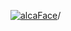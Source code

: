 [![alcaFace](https://camo.githubusercontent.com/2ee094c4af74cb0ec2e19388fccfb809837623e3/68747470733a2f2f7374617469632d63646e2e6a74766e772e6e65742f656d6f7469636f6e732f76312f3332383632362f312e30)](https://twitch.tv/Alca)/

<!--
# My "Popular" CodePens

<table>
	<tr>
		<th></th>
		<th>Title</th>
		<th>Last updated</th>
	</tr>
	<tr>
		<td><a href="https://codepen.io/Alca/pen/rNZNPwq" rel="nofollow"><img src="https://codepen.io/alca/pen/rNZNPwq/image/default.png" width="100" height="56.25"></a></td>
		<td><a href="https://codepen.io/Alca/pen/rNZNPwq" rel="nofollow">A Pen by Jacob Foster</a></td>
		<td>Feb 15, 2023</td>
	</tr>
	<tr>
		<td><a href="https://codepen.io/Alca/pen/KKxKPVQ" rel="nofollow"><img src="https://codepen.io/alca/pen/KKxKPVQ/image/default.png" width="100" height="56.25"></a></td>
		<td><a href="https://codepen.io/Alca/pen/KKxKPVQ" rel="nofollow">eCDP Serial Code Generator...</a></td>
		<td>Feb 14, 2023</td>
	</tr>
	<tr>
		<td><a href="https://codepen.io/Alca/pen/jOvNGEZ" rel="nofollow"><img src="https://codepen.io/alca/pen/jOvNGEZ/image/default.png" width="100" height="56.25"></a></td>
		<td><a href="https://codepen.io/Alca/pen/jOvNGEZ" rel="nofollow">A Pen by Jacob Foster</a></td>
		<td>Feb 14, 2023</td>
	</tr>
	<tr>
		<td><a href="https://codepen.io/Alca/pen/vYawMXG" rel="nofollow"><img src="https://codepen.io/alca/pen/vYawMXG/image/default.png" width="100" height="56.25"></a></td>
		<td><a href="https://codepen.io/Alca/pen/vYawMXG" rel="nofollow">A Pen by Jacob Foster</a></td>
		<td>Feb 10, 2023</td>
	</tr>
	<tr>
		<td><a href="https://codepen.io/Alca/pen/VwBOPqw" rel="nofollow"><img src="https://codepen.io/alca/pen/VwBOPqw/image/default.png" width="100" height="56.25"></a></td>
		<td><a href="https://codepen.io/Alca/pen/VwBOPqw" rel="nofollow">A Pen by Jacob Foster</a></td>
		<td>Feb 8, 2023</td>
	</tr>
	<tr>
		<td><a href="https://codepen.io/Alca/pen/bGjyVNV" rel="nofollow"><img src="https://codepen.io/alca/pen/bGjyVNV/image/default.png" width="100" height="56.25"></a></td>
		<td><a href="https://codepen.io/Alca/pen/bGjyVNV" rel="nofollow">A Pen by Jacob Foster</a></td>
		<td>Feb 8, 2023</td>
	</tr>
	<tr>
		<td><a href="https://codepen.io/Alca/pen/VwBNQeX" rel="nofollow"><img src="https://codepen.io/alca/pen/VwBNQeX/image/default.png" width="100" height="56.25"></a></td>
		<td><a href="https://codepen.io/Alca/pen/VwBNQeX" rel="nofollow">A Pen by Jacob Foster</a></td>
		<td>Feb 8, 2023</td>
	</tr>
	<tr>
		<td><a href="https://codepen.io/Alca/pen/GRBzdrG" rel="nofollow"><img src="https://codepen.io/alca/pen/GRBzdrG/image/default.png" width="100" height="56.25"></a></td>
		<td><a href="https://codepen.io/Alca/pen/GRBzdrG" rel="nofollow">A Pen by Jacob Foster</a></td>
		<td>Feb 4, 2023</td>
	</tr>
	<tr>
		<td><a href="https://codepen.io/Alca/pen/jOpdZXG" rel="nofollow"><img src="https://codepen.io/alca/pen/jOpdZXG/image/default.png" width="100" height="56.25"></a></td>
		<td><a href="https://codepen.io/Alca/pen/jOpdZXG" rel="nofollow">A Pen by Jacob Foster</a></td>
		<td>Feb 4, 2023</td>
	</tr>
	<tr>
		<td><a href="https://codepen.io/Alca/pen/xxJmWqG" rel="nofollow"><img src="https://codepen.io/alca/pen/xxJmWqG/image/default.png" width="100" height="56.25"></a></td>
		<td><a href="https://codepen.io/Alca/pen/xxJmWqG" rel="nofollow">CodingGarden email design</a></td>
		<td>Feb 3, 2023</td>
	</tr>
</table>

---

###### Last updated: Thu, 16 Feb 2023 05:01:21 GMT
-->
